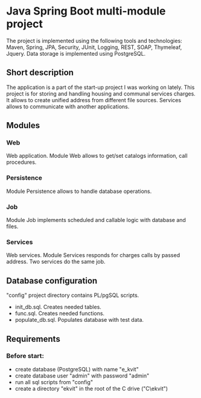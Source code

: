 # Java Spring Boot multi-module project
The project is implemented using the following tools and technologies: Maven, Spring, JPA, Security, JUnit, Logging, REST, SOAP, Thymeleaf, Jquery. Data storage is implemented using PostgreSQL.

## Short description
The application is a part of the start-up project I was working on lately. This project is for storing and handling housing and communal services charges. It allows to create unified address from different file sources. Services allows to communicate with another applications.

## Modules
### Web
Web application. Module Web allows to get/set catalogs information, call procedures. 

### Persistence
Module Persistence allows to handle database operations.

### Job
Module Job implements scheduled and callable logic with database and files.

### Services
Web services. Module Services responds for charges calls by passed address. Two services do the same job. 

## Database configuration
"config\" project directory contains PL/pgSQL scripts.
- init_db.sql. Creates needed tables.
- func.sql. Creates needed functions.
- populate_db.sql. Populates database with test data.

## Requirements
### Before start: 
- create database (PostgreSQL) with name "e_kvit"
- create database user "admin" with password "admin"
- run all sql scripts from "config\"
- create a directory "ekvit" in the root of the C drive ("C\ekvit")

